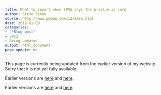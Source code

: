 ```yaml
---
title: What to report when SPSS says the p-value is zero
author: Steve Simon
source: http://www.pmean.com/12/zero.html
date: 2012-01-09
categories:
- "*Blog post"
- 2012
- Being updated
output: html_document
page_update: no
---
```


This page is currently being updated from the earlier version of my website. Sorry that it is not yet fully available.

<!---More--->

 
Earlier versions are [here][sim1] and [here][sim2].
 
[sim1]: http://www.pmean.com/12/zero.html
[sim2]: http://new.pmean.com/zero-p-value/
 

Earlier versions are [here][sim1] and [here][sim2].
 
[sim1]: http://www.pmean.com/12/zero.html
[sim2]: http://new.pmean.com/zero-p-value/
